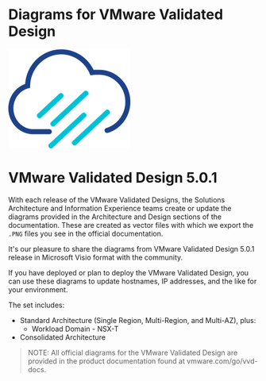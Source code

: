 
# Diagrams for VMware Validated Design

![Rainpole](icon.png)

# VMware Validated Design 5.0.1

With each release of the VMware Validated Designs, the Solutions Architecture and Information Experience teams create or update the diagrams provided in the Architecture and Design sections of the documentation. These are created as vector files with which we export the `.PNG` files you see in the official documentation.

It's our pleasure to share the diagrams from VMware Validated Design 5.0.1 release in Microsoft Visio format with the community. 

If you have deployed or plan to deploy the VMware Validated Design, you can use these diagrams to update hostnames, IP addresses, and the like for your environment.

The set includes:

* Standard Architecture (Single Region, Multi-Region, and Multi-AZ), plus:
    * Workload Domain - NSX-T
* Consolidated Architecture

> NOTE: All official diagrams for the VMware Validated Design are provided in the product documentation found at vmware.com/go/vvd-docs.

